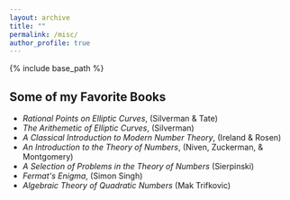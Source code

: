 ```yaml
---
layout: archive
title: ""
permalink: /misc/
author_profile: true
---
```


{% include base_path %}

## Some of my Favorite Books
 * _Rational Points on Elliptic Curves_, (Silverman & Tate)
 * _The Arithemetic of Elliptic Curves_, (Silverman)
 * _A Classical Introduction to Modern Number Theory_, (Ireland & Rosen)
 * _An Introduction to the Theory of Numbers_, (Niven, Zuckerman, & Montgomery)
 * _A Selection of Problems in the Theory of Numbers_ (Sierpinski)
 * _Fermat's Enigma_, (Simon Singh)
 * _Algebraic Theory of Quadratic Numbers_ (Mak Trifkovic)
